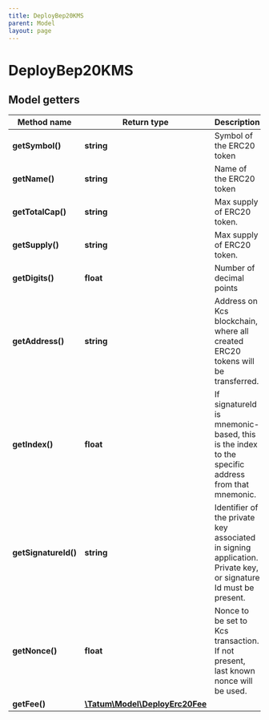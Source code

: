 ```yaml
---
title: DeployBep20KMS
parent: Model
layout: page
---
```


# DeployBep20KMS

## Model getters

Method name | Return type | Description | Notes
------------ | ------------- | ------------- | -------------
**getSymbol()** | **string** | Symbol of the ERC20 token | ex.: `ERC_SYMBOL`
**getName()** | **string** | Name of the ERC20 token | ex.: `MyERC20`
**getTotalCap()** | **string** | Max supply of ERC20 token. | ex.: `10000000` [optional]
**getSupply()** | **string** | Max supply of ERC20 token. | ex.: `10000000`
**getDigits()** | **float** | Number of decimal points | ex.: `18`
**getAddress()** | **string** | Address on Kcs blockchain, where all created ERC20 tokens will be transferred. | ex.: `0xa0Ca9FF38Bad06eBe64f0fDfF279cAE35129F5C6`
**getIndex()** | **float** | If signatureId is mnemonic-based, this is the index to the specific address from that mnemonic. | ex.: `null` [optional]
**getSignatureId()** | **string** | Identifier of the private key associated in signing application. Private key, or signature Id must be present. | ex.: `26d3883e-4e17-48b3-a0ee-09a3e484ac83`
**getNonce()** | **float** | Nonce to be set to Kcs transaction. If not present, last known nonce will be used. | ex.: `null` [optional]
**getFee()** | [**\Tatum\Model\DeployErc20Fee**](../DeployErc20Fee) |  | ex.: `null` [optional]

